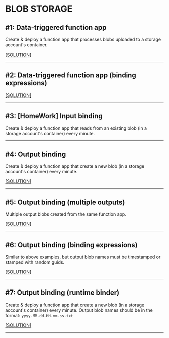 # BLOB STORAGE

## #1: Data-triggered function app

Create & deploy a function app that processes blobs uploaded to a storage account's container.

[[SOLUTION]](../code-samples/function-app-blob-trigger/BlobTriggerFunction.cs)

-----

## #2: Data-triggered function app (binding expressions)

[[SOLUTION]](../code-samples/function-app-blob-trigger/BlobTriggerBindingExpressionFunction.cs)

-----

## #3: [HomeWork] Input binding

Create & deploy a function app that reads from an existing blob (in a storage account's container) every minute.

-----

## #4: Output binding

Create & deploy a function app that create a new blob (in a storage account's container) every minute.

[[SOLUTION]](../code-samples/function-app-blob-output/BlobOutputFunction.cs)

-----

## #5: Output binding (multiple outputs)

Multiple output blobs created from the same function app.

[[SOLUTION]](../code-samples/function-app-blob-images/ImageFunctions.cs)

-----

## #6: Output binding (binding expressions)

Similar to above examples, but output blob names must be timestamped or stamped with random guids.

[[SOLUTION]](../code-samples/function-app-blob-output/BlobOutputBindingExpressionFunction.cs)

-----

## #7: Output binding (runtime binder)

Create & deploy a function app that create a new blob (in a storage account's container) every minute. Output blob names should be in the format: `yyyy-MM-dd-HH-mm-ss.txt`

[[SOLUTION]](../code-samples/function-app-blob-output/BlobOutputRuntimeBinderFunction.cs)

-----
